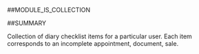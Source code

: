 
##MODULE_IS_COLLECTION




##SUMMARY

Collection of diary checklist items for a particular user. Each item corresponds to an incomplete appointment, document, sale.

